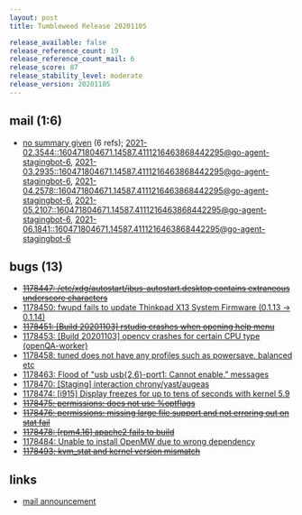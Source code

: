 ```yaml
---
layout: post
title: Tumbleweed Release 20201105

release_available: false
release_reference_count: 19
release_reference_count_mail: 6
release_score: 87
release_stability_level: moderate
release_version: 20201105
---
```


## mail (1:6)

- [no summary given](https://lists.opensuse.org/archives/list/factory@lists.opensuse.org/thread/RLJUBTMBIS6SXBOGET3HVIL4UZXLH7G7) (6 refs); [2021-02.3544::<160471804671.14587.4111216463868442295@go-agent-stagingbot-6>](https://lists.opensuse.org/archives/list/factory@lists.opensuse.org/thread/RLJUBTMBIS6SXBOGET3HVIL4UZXLH7G7), [2021-03.2935::<160471804671.14587.4111216463868442295@go-agent-stagingbot-6>](https://lists.opensuse.org/archives/list/factory@lists.opensuse.org/thread/RLJUBTMBIS6SXBOGET3HVIL4UZXLH7G7), [2021-04.2578::<160471804671.14587.4111216463868442295@go-agent-stagingbot-6>](https://lists.opensuse.org/archives/list/factory@lists.opensuse.org/thread/RLJUBTMBIS6SXBOGET3HVIL4UZXLH7G7), [2021-05.2107::<160471804671.14587.4111216463868442295@go-agent-stagingbot-6>](https://lists.opensuse.org/archives/list/factory@lists.opensuse.org/thread/RLJUBTMBIS6SXBOGET3HVIL4UZXLH7G7), [2021-06.1841::<160471804671.14587.4111216463868442295@go-agent-stagingbot-6>](https://lists.opensuse.org/archives/list/factory@lists.opensuse.org/thread/RLJUBTMBIS6SXBOGET3HVIL4UZXLH7G7)

## bugs (13)

<!--more-->

- ~~[1178447: /etc/xdg/autostart/ibus-autostart.desktop contains extraneous underscore characters](https://bugzilla.opensuse.org/show_bug.cgi?id=1178447)~~
- [1178450: fwupd fails to update Thinkpad X13 System Firmware (0.1.13 → 0.1.14)](https://bugzilla.opensuse.org/show_bug.cgi?id=1178450)
- ~~[1178451: \[Build 20201103\] rstudio crashes when opening help menu](https://bugzilla.opensuse.org/show_bug.cgi?id=1178451)~~
- [1178453: \[Build 20201103\] opencv crashes for certain CPU type (openQA-worker)](https://bugzilla.opensuse.org/show_bug.cgi?id=1178453)
- [1178458: tuned does not have any profiles such as powersave, balanced etc](https://bugzilla.opensuse.org/show_bug.cgi?id=1178458)
- [1178463: Flood of "usb usb{2,6}-port1: Cannot enable." messages](https://bugzilla.opensuse.org/show_bug.cgi?id=1178463)
- [1178470: \[Staging\] interaction chrony/yast/augeas](https://bugzilla.opensuse.org/show_bug.cgi?id=1178470)
- [1178474: \[i915\] Display freezes for up to tens of seconds with kernel 5.9](https://bugzilla.opensuse.org/show_bug.cgi?id=1178474)
- ~~[1178475: permissions: does not use %optflags](https://bugzilla.opensuse.org/show_bug.cgi?id=1178475)~~
- ~~[1178476: permissions: missing large file support and not erroring out on stat fail](https://bugzilla.opensuse.org/show_bug.cgi?id=1178476)~~
- ~~[1178478: \[rpm4.16\] apache2 fails to build](https://bugzilla.opensuse.org/show_bug.cgi?id=1178478)~~
- [1178484: Unable to install OpenMW due to wrong dependency](https://bugzilla.opensuse.org/show_bug.cgi?id=1178484)
- ~~[1178493: kvm_stat and kernel version mismatch](https://bugzilla.opensuse.org/show_bug.cgi?id=1178493)~~



## links

- [mail announcement](https://lists.opensuse.org/archives/list/factory@lists.opensuse.org/thread/RLJUBTMBIS6SXBOGET3HVIL4UZXLH7G7)
